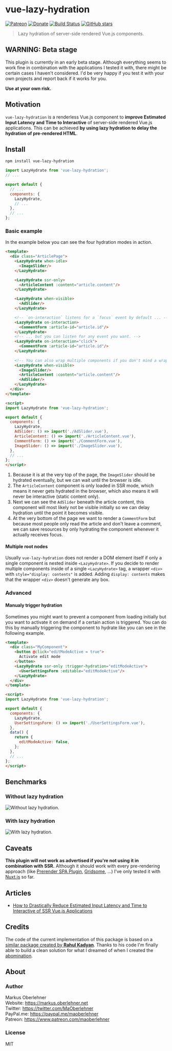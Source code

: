 # vue-lazy-hydration

[![Patreon](https://img.shields.io/badge/patreon-donate-blue.svg)](https://www.patreon.com/maoberlehner)
[![Donate](https://img.shields.io/badge/Donate-PayPal-blue.svg)](https://paypal.me/maoberlehner)
[![Build Status](https://travis-ci.org/maoberlehner/vue-lazy-hydration.svg?branch=master)](https://travis-ci.org/maoberlehner/vue-lazy-hydration)
[![GitHub stars](https://img.shields.io/github/stars/maoberlehner/vue-lazy-hydration.svg?style=social&label=Star)](https://github.com/maoberlehner/vue-lazy-hydration)

> Lazy hydration of server-side rendered Vue.js components.

## WARNING: Beta stage

This plugin is currently in an early beta stage. Although everything seems to work fine in combination with the applications I tested it with, there might be certain cases I haven't considered. I'd be very happy if you test it with your own projects and report back if it works for you.

**Use at your own risk.**

## Motivation

`vue-lazy-hydration` is a renderless Vue.js component to **improve Estimated Input Latency and Time to Interactive** of server-side rendered Vue.js applications. This can be achieved **by using lazy hydration to delay the hydration of pre-rendered HTML**.

## Install

```bash
npm install vue-lazy-hydration
```

```js
import LazyHydrate from 'vue-lazy-hydration';
// ...

export default {
  // ...
  components: {
    LazyHydrate,
    // ...
  },
  // ...
};
```

### Basic example

In the example below you can see the four hydration modes in action.

```html
<template>
  <div class="ArticlePage">
    <LazyHydrate when-idle>
      <ImageSlider/>
    </LazyHydrate>

    <LazyHydrate ssr-only>
      <ArticleContent :content="article.content"/>
    </LazyHydrate>

    <LazyHydrate when-visible>
      <AdSlider/>
    </LazyHydrate>

    <!-- `on-interaction` listens for a `focus` event by default ... -->
    <LazyHydrate on-interaction>
      <CommentForm :article-id="article.id"/>
    </LazyHydrate>
    <!-- ... but you can listen for any event you want. -->
    <LazyHydrate on-interaction="click">
      <CommentForm :article-id="article.id"/>
    </LazyHydrate>
    
    <!-- You can also wrap multiple components if you don't mind a wrapper `<div>` -->
    <LazyHydrate when-visible>
      <ImageSlider/>
      <ArticleContent :content="article.content"/>
      <AdSlider/>
    </LazyHydrate>
  </div>
</template>

<script>
import LazyHydrate from 'vue-lazy-hydration';

export default {
  components: {
    LazyHydrate,
    AdSlider: () => import('./AdSlider.vue'),
    ArticleContent: () => import('./ArticleContent.vue'),
    CommentForm: () => import('./CommentForm.vue'),
    ImageSlider: () => import('./ImageSlider.vue'),
  },
  // ...
};
</script>
```

1. Because it is at the very top of the page, the `ImageSlider` should be hydrated eventually, but we can wait until the browser is idle.
2. The `ArticleContent` component is only loaded in SSR mode, which means it never gets hydrated in the browser, which also means it will never be interactive (static content only).
3. Next we can see the `AdSlider` beneath the article content, this component will most likely not be visible initially so we can delay hydration until the point it becomes visible.
4. At the very bottom of the page we want to render a `CommentForm` but because most people only read the article and don't leave a comment, we can save resources by only hydrating the component whenever it actually receives focus.

#### Multiple root nodes

Usually `vue-lazy-hydration` does not render a DOM element itself if only a single component is nested inside `<LazyHydrate>`. If you decide to render multiple components inside of a single `<LazyHydrate>` tag, a wrapper `<div>` with `style="display: contents"` is added. Adding `display: contents` makes that the wrapper `<div>` doesn't generate any box.

### Advanced

#### Manualy trigger hydration

Sometimes you might want to prevent a component from loading initially but you want to activate it on demand if a certain action is triggered. You can do this by manually triggering the component to hydrate like you can see in the following example.

```html
<template>
  <div class="MyComponent">
    <button @click="editModeActive = true">
      Activate edit mode
    </button>
    <LazyHydrate ssr-only :trigger-hydration="editModeActive">
      <UserSettingsForm :editable="editModeActive"/>
    </LazyHydrate>
  </div>
</template>

<script>
import LazyHydrate from 'vue-lazy-hydration';

export default {
  components: {
    LazyHydrate,
    UserSettingsForm: () => import('./UserSettingsForm.vue'),
  },
  data() {
    return {
      editModeActive: false,
    };
  },
  // ...
};
</script>
```

## Benchmarks

### Without lazy hydration

![Without lazy hydration.](https://res.cloudinary.com/maoberlehner/image/upload/c_scale,f_auto,q_auto,w_600/v1532158513/github/vue-lazy-hydration/no-lazy-hydration-demo-benchmark)

### With lazy hydration

![With lazy hydration.](https://res.cloudinary.com/maoberlehner/image/upload/c_scale,f_auto,q_auto,w_600/v1532158513/github/vue-lazy-hydration/lazy-hydration-demo-benchmark)

## Caveats

**This plugin will not work as advertised if you're not using it in combination with SSR.** Although it should work with every pre-rendering approach (like [Prerender SPA Plugin](https://github.com/chrisvfritz/prerender-spa-plugin), [Gridsome](https://gridsome.org/), ...) I've only tested it with [Nuxt.js](https://nuxtjs.org) so far.

## Articles

- [How to Drastically Reduce Estimated Input Latency and Time to Interactive of SSR Vue.js Applications](https://markus.oberlehner.net/blog/how-to-drastically-reduce-estimated-input-latency-and-time-to-interactive-of-ssr-vue-applications/)

## Credits

The code of the current implementation of this package is based on a [similar package created by **Rahul Kadyan**](https://github.com/znck/lazy-hydration). Thanks to his code I'm finally able to build a clean solution for what I dreamed of when I created the [abomination](https://markus.oberlehner.net/blog/abomination-a-concept-for-a-static-html-dynamic-javascript-hybrid-application/).

## About

### Author

Markus Oberlehner  
Website: https://markus.oberlehner.net  
Twitter: https://twitter.com/MaOberlehner  
PayPal.me: https://paypal.me/maoberlehner  
Patreon: https://www.patreon.com/maoberlehner

### License

MIT
